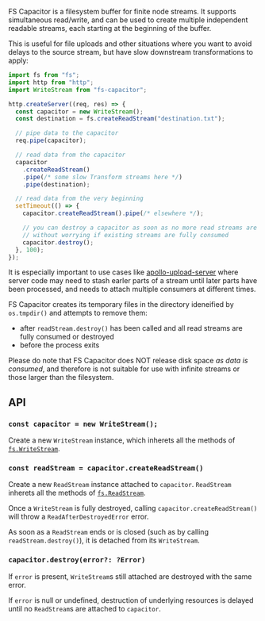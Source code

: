 FS Capacitor is a filesystem buffer for finite node streams. It supports simultaneous read/write, and can be used to create multiple independent readable streams, each starting at the beginning of the buffer.

This is useful for file uploads and other situations where you want to avoid delays to the source stream, but have slow downstream transformations to apply:

```js
import fs from "fs";
import http from "http";
import WriteStream from "fs-capacitor";

http.createServer((req, res) => {
  const capacitor = new WriteStream();
  const destination = fs.createReadStream("destination.txt");

  // pipe data to the capacitor
  req.pipe(capacitor);

  // read data from the capacitor
  capacitor
    .createReadStream()
    .pipe(/* some slow Transform streams here */)
    .pipe(destination);

  // read data from the very beginning
  setTimeout(() => {
    capacitor.createReadStream().pipe(/* elsewhere */);

    // you can destroy a capacitor as soon as no more read streams are needed
    // without worrying if existing streams are fully consumed
    capacitor.destroy();
  }, 100);
});
```

It is especially important to use cases like [apollo-upload-server](https://github.com/jaydenseric/apollo-upload-server/) where server code may need to stash earler parts of a stream until later parts have been processed, and needs to attach multiple consumers at different times.

FS Capacitor creates its temporary files in the directory ideneified by `os.tmpdir()` and attempts to remove them:

- after `readStream.destroy()` has been called and all read streams are fully consumed or destroyed
- before the process exits

Please do note that FS Capacitor does NOT release disk space _as data is consumed_, and therefore is not suitable for use with infinite streams or those larger than the filesystem.

## API

### `const capacitor = new WriteStream();`

Create a new `WriteStream` instance, which inherets all the methods of [`fs.WriteStream`](https://nodejs.org/api/fs.html#fs_class_fs_writestream).

### `const readStream = capacitor.createReadStream()`

Create a new `ReadStream` instance attached to `capacitor`. `ReadStream` inherets all the methods of [`fs.ReadStream`](https://nodejs.org/api/fs.html#fs_class_fs_readstream).

Once a `WriteStream` is fully destroyed, calling `capacitor.createReadStream()` will throw a `ReadAfterDestroyedError` error.

As soon as a `ReadStream` ends or is closed (such as by calling `readStream.destroy()`), it is detached from its `WriteStream`.

### `capacitor.destroy(error?: ?Error)`

If `error` is present, `WriteStream`s still attached are destroyed with the same error.

If `error` is null or undefined, destruction of underlying resources is delayed until no `ReadStream`s are attached to `capacitor`.
